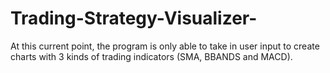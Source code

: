 # Trading-Strategy-Visualizer-
At this current point, the program is only able to take in user input to create charts with 3 kinds of trading indicators (SMA, BBANDS and MACD).
